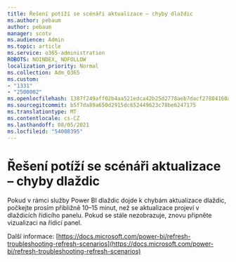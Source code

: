 ```yaml
---
title: Řešení potíží se scénáři aktualizace – chyby dlaždic
ms.author: pebaum
author: pebaum
manager: scotv
ms.audience: Admin
ms.topic: article
ms.service: o365-administration
ROBOTS: NOINDEX, NOFOLLOW
localization_priority: Normal
ms.collection: Adm_O365
ms.custom:
- "1331"
- "2500002"
ms.openlocfilehash: 1387f249aff02b4aa521edca42b25d2778aeb7dacf27884160ae3a252959f6c9
ms.sourcegitcommit: b5f7da89a650d2915dc652449623c78be6247175
ms.translationtype: MT
ms.contentlocale: cs-CZ
ms.lasthandoff: 08/05/2021
ms.locfileid: "54008395"
---
```

# <a name="troubleshooting-refresh-scenarios---tile-errors"></a>Řešení potíží se scénáři aktualizace – chyby dlaždic

Pokud v rámci služby Power BI dlaždic dojde k chybám aktualizace dlaždic, počkejte prosím přibližně 10–15 minut, než se aktualizace projeví v dlaždicích řídicího panelu. Pokud se stále nezobrazuje, znovu připněte vizualizaci na řídicí panel.

Další informace: [https://docs.microsoft.com/power-bi/refresh-troubleshooting-refresh-scenarios](https://docs.microsoft.com/power-bi/refresh-troubleshooting-refresh-scenarios)
